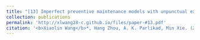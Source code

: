 ```yaml
---
title: "[13] Imperfect preventive maintenance models with unpunctual execution"
collection: publications
permalink: 'http://xlwang28-c.github.io/files/paper-#13.pdf'
citation: '<b>Xiaolin Wang</b>*, Hang Zhou, A. K. Parlikad, Min Xie. (2020). &quot;Imperfect preventive maintenance models with unpunctual execution.&quot; <i>IEEE Transactions on Reliability</i>. 69(4), 1480-1492.'
---
```

